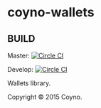 coyno-wallets
=======
## BUILD

Master: [![Circle CI](https://circleci.com/gh/coyno/coyno-wallets/tree/master.svg?style=shield&circle-token=c4568dd73afa10c104a1078bca4483f845d6f519)](https://circleci.com/gh/coyno/coyno-wallets/tree/master)

Develop: [![Circle CI](https://circleci.com/gh/coyno/coyno-wallets/tree/develop.svg?style=shield&circle-token=c4568dd73afa10c104a1078bca4483f845d6f519)](https://circleci.com/gh/coyno/coyno-wallets/tree/develop)

Wallets library.

Copyright © 2015 Coyno.
